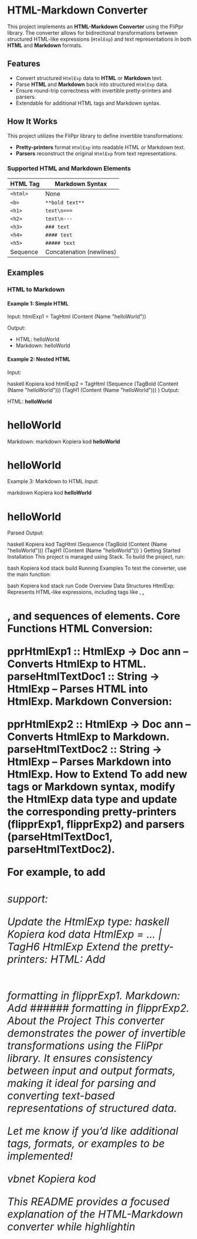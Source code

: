 # HTML-Markdown Converter

This project implements an **HTML-Markdown Converter** using the FliPpr library. The converter allows for bidirectional transformations between structured HTML-like expressions (`HtmlExp`) and text representations in both **HTML** and **Markdown** formats.

## Features

- Convert structured `HtmlExp` data to **HTML** or **Markdown** text.
- Parse **HTML** and **Markdown** back into structured `HtmlExp` data.
- Ensure round-trip correctness with invertible pretty-printers and parsers.
- Extendable for additional HTML tags and Markdown syntax.

## How It Works

This project utilizes the FliPpr library to define invertible transformations:
- **Pretty-printers** format `HtmlExp` into readable HTML or Markdown text.
- **Parsers** reconstruct the original `HtmlExp` from text representations.

### Supported HTML and Markdown Elements

| **HTML Tag** | **Markdown Syntax**       |
|--------------|---------------------------|
| `<html>`     | None                      |
| `<b>`        | `**bold text**`           |
| `<h1>`       | `text\n===`               |
| `<h2>`       | `text\n---`               |
| `<h3>`       | `### text`                |
| `<h4>`       | `#### text`               |
| `<h5>`       | `##### text`              |
| Sequence     | Concatenation (newlines)  |

## Examples

### HTML to Markdown

#### Example 1: Simple HTML
Input:
    htmlExp1 = TagHtml (Content (Name "helloWorld"))

Output:
- HTML: <html>helloWorld</html>
- Markdown: helloWorld

#### Example 2: Nested HTML
Input:

haskell
Kopiera kod
htmlExp2 = TagHtml (Sequence 
  (TagBold (Content (Name "helloWorld")))
  (TagH1 (Content (Name "helloWorld")))
)
Output:

HTML: <html><b>helloWorld</b><h1>helloWorld</h1></html>
Markdown:
markdown
Kopiera kod
**helloWorld**

helloWorld
===
Example 3: Markdown to HTML
Input:

markdown
Kopiera kod
**helloWorld**

helloWorld
===
Parsed Output:

haskell
Kopiera kod
TagHtml (Sequence 
  (TagBold (Content (Name "helloWorld")))
  (TagH1 (Content (Name "helloWorld")))
)
Getting Started
Installation
This project is managed using Stack. To build the project, run:

bash
Kopiera kod
stack build
Running Examples
To test the converter, use the main function:

bash
Kopiera kod
stack run
Code Overview
Data Structures
HtmlExp: Represents HTML-like expressions, including tags like <html>, <b>, <h1>, and sequences of elements.
Core Functions
HTML Conversion:

pprHtmlExp1 :: HtmlExp -> Doc ann – Converts HtmlExp to HTML.
parseHtmlTextDoc1 :: String -> HtmlExp – Parses HTML into HtmlExp.
Markdown Conversion:

pprHtmlExp2 :: HtmlExp -> Doc ann – Converts HtmlExp to Markdown.
parseHtmlTextDoc2 :: String -> HtmlExp – Parses Markdown into HtmlExp.
How to Extend
To add new tags or Markdown syntax, modify the HtmlExp data type and update the corresponding pretty-printers (flipprExp1, flipprExp2) and parsers (parseHtmlTextDoc1, parseHtmlTextDoc2).

For example, to add <h6> support:

Update the HtmlExp type:
haskell
Kopiera kod
data HtmlExp
  = ...
  | TagH6 HtmlExp
Extend the pretty-printers:
HTML: Add <h6> formatting in flipprExp1.
Markdown: Add ###### formatting in flipprExp2.
About the Project
This converter demonstrates the power of invertible transformations using the FliPpr library. It ensures consistency between input and output formats, making it ideal for parsing and converting text-based representations of structured data.

Let me know if you’d like additional tags, formats, or examples to be implemented!

vbnet
Kopiera kod

This README provides a focused explanation of the HTML-Markdown converter while highlightin
